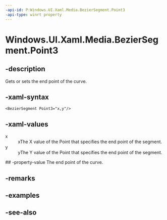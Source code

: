 ```yaml
---
-api-id: P:Windows.UI.Xaml.Media.BezierSegment.Point3
-api-type: winrt property
---
```


<!-- Property syntax
public Windows.Foundation.Point Point3 { get;  set; }
-->

# Windows.UI.Xaml.Media.BezierSegment.Point3

## -description
Gets or sets the end point of the curve.



## -xaml-syntax
```xaml
<BezierSegment Point3="x,y"/>
```


## -xaml-values
<dl><dt>x</dt><dd>xThe X value of the Point that specifies the end point of the segment.</dd>
<dt>y</dt><dd>yThe Y value of the Point that specifies the end point of the segment.</dd>
</dl>
## -property-value
The end point of the curve.

## -remarks

## -examples

## -see-also
